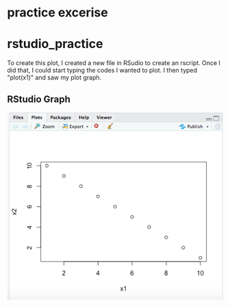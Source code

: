 # practice excerise 
# rstudio_practice
To create this plot, I created a new file in RSudio to create an rscript. Once I did that, I could start typing the codes I wanted to plot. I then typed "plot(x1)" and saw my plot graph. 

## RStudio Graph 
![](details.png)
